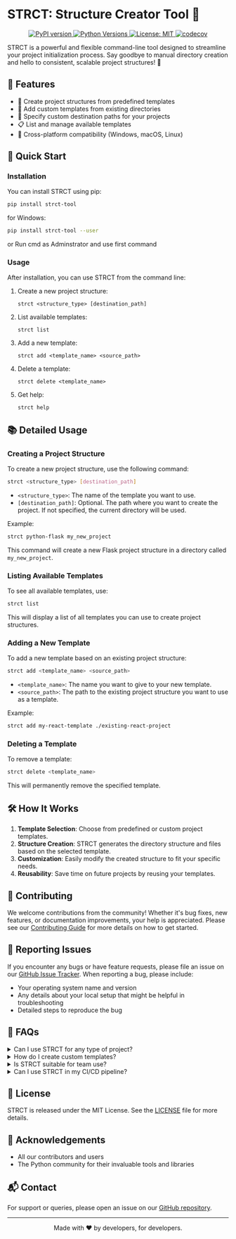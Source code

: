 # STRCT: Structure Creator Tool 🚀



<p align="center">
  <a href="https://badge.fury.io/py/strct-tool">
    <img src="https://badge.fury.io/py/strct-tool.svg" alt="PyPI version" />
  </a>
  <a href="https://pypi.org/project/strct-tool/">
    <img src="https://img.shields.io/pypi/pyversions/strct-tool.svg" alt="Python Versions" />
  </a>
  <a href="https://opensource.org/licenses/MIT">
    <img src="https://img.shields.io/badge/License-MIT-yellow.svg" alt="License: MIT" />
  </a>

  <a href="https://codecov.io/gh/salah-alhajj/strct">
    <img src="https://codecov.io/gh/salah-alhajj/strct/branch/main/graph/badge.svg" alt="codecov" />
  </a>
</p>

STRCT is a powerful and flexible command-line tool designed to streamline your project initialization process. Say goodbye to manual directory creation and hello to consistent, scalable project structures! 🎉

## 🌟 Features

- 🚀 Create project structures from predefined templates
- 🔧 Add custom templates from existing directories
- 🎯 Specify custom destination paths for your projects
- 📋 List and manage available templates
- 🔄 Cross-platform compatibility (Windows, macOS, Linux)

## 🚀 Quick Start

### Installation

You can install STRCT using pip:

```bash
pip install strct-tool
```

for Windows: 
```bash
pip install strct-tool --user
```
or Run cmd as Adminstrator and use first command
### Usage

After installation, you can use STRCT from the command line:

1. Create a new project structure:
   ```
   strct <structure_type> [destination_path]
   ```

2. List available templates:
   ```
   strct list
   ```

3. Add a new template:
   ```
   strct add <template_name> <source_path>
   ```

4. Delete a template:
   ```
   strct delete <template_name>
   ```

5. Get help:
   ```
   strct help
   ```

## 📚 Detailed Usage

### Creating a Project Structure

To create a new project structure, use the following command:

```bash
strct <structure_type> [destination_path]
```

- `<structure_type>`: The name of the template you want to use.
- `[destination_path]`: Optional. The path where you want to create the project. If not specified, the current directory will be used.

Example:
```bash
strct python-flask my_new_project
```

This command will create a new Flask project structure in a directory called `my_new_project`.

### Listing Available Templates

To see all available templates, use:

```bash
strct list
```

This will display a list of all templates you can use to create project structures.

### Adding a New Template

To add a new template based on an existing project structure:

```bash
strct add <template_name> <source_path>
```

- `<template_name>`: The name you want to give to your new template.
- `<source_path>`: The path to the existing project structure you want to use as a template.

Example:
```bash
strct add my-react-template ./existing-react-project
```

### Deleting a Template

To remove a template:

```bash
strct delete <template_name>
```

This will permanently remove the specified template.

## 🛠 How It Works

1. **Template Selection**: Choose from predefined or custom project templates.
2. **Structure Creation**: STRCT generates the directory structure and files based on the selected template.
3. **Customization**: Easily modify the created structure to fit your specific needs.
4. **Reusability**: Save time on future projects by reusing your templates.

## 🤝 Contributing

We welcome contributions from the community! Whether it's bug fixes, new features, or documentation improvements, your help is appreciated. Please see our [Contributing Guide](CONTRIBUTING.md) for more details on how to get started.

## 🐛 Reporting Issues

If you encounter any bugs or have feature requests, please file an issue on our [GitHub Issue Tracker](https://github.com/salah-alhajj/strct/issues). When reporting a bug, please include:

- Your operating system name and version
- Any details about your local setup that might be helpful in troubleshooting
- Detailed steps to reproduce the bug

## 🤔 FAQs

<details>
<summary>Can I use STRCT for any type of project?</summary>
Yes! STRCT is language-agnostic and can be used for any type of project structure.
</details>

<details>
<summary>How do I create custom templates?</summary>
Use the `strct add` command to create a new template from an existing directory structure.
</details>

<details>
<summary>Is STRCT suitable for team use?</summary>
Absolutely! STRCT helps maintain consistency across team projects by using shared templates.
</details>

<details>
<summary>Can I use STRCT in my CI/CD pipeline?</summary>
Yes, STRCT can be easily integrated into CI/CD pipelines to ensure consistent project structures across your builds.
</details>

## 📜 License

STRCT is released under the MIT License. See the [LICENSE](LICENSE) file for more details.

## 🙏 Acknowledgements

- All our contributors and users
- The Python community for their invaluable tools and libraries

## 📬 Contact

For support or queries, please open an issue on our [GitHub repository](https://github.com/salah-alhajj/strct/issues).

---

<p align="center">
  Made with ❤️ by developers, for developers.
</p>